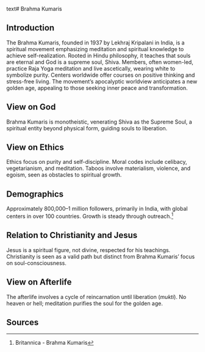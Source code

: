 text# Brahma Kumaris
## Introduction
The Brahma Kumaris, founded in 1937 by Lekhraj Kripalani in India, is a spiritual movement emphasizing meditation and spiritual knowledge to achieve self-realization. Rooted in Hindu philosophy, it teaches that souls are eternal and God is a supreme soul, Shiva. Members, often women-led, practice Raja Yoga meditation and live ascetically, wearing white to symbolize purity. Centers worldwide offer courses on positive thinking and stress-free living. The movement’s apocalyptic worldview anticipates a new golden age, appealing to those seeking inner peace and transformation.
## View on God
Brahma Kumaris is monotheistic, venerating Shiva as the Supreme Soul, a spiritual entity beyond physical form, guiding souls to liberation.
## View on Ethics
Ethics focus on purity and self-discipline. Moral codes include celibacy, vegetarianism, and meditation. Taboos involve materialism, violence, and egoism, seen as obstacles to spiritual growth.
## Demographics
Approximately 800,000–1 million followers, primarily in India, with global centers in over 100 countries. Growth is steady through outreach.[^1]
## Relation to Christianity and Jesus
Jesus is a spiritual figure, not divine, respected for his teachings. Christianity is seen as a valid path but distinct from Brahma Kumaris’ focus on soul-consciousness.
## View on Afterlife
The afterlife involves a cycle of reincarnation until liberation (*mukti*). No heaven or hell; meditation purifies the soul for the golden age.
## Sources
[^1]: Britannica - Brahma Kumaris[](https://www.britannica.com/topic/Brahma-Kumaris)
[^2]: JSTOR - Brahma Kumaris Ethics[](https://www.jstor.org/stable/3260961)
[^3]: World Religion Database - Brahma Kumaris[](https://www.worldreligiondatabase.org)
[^4]: Wikipedia - Brahma Kumaris and Christianity[](https://en.wikipedia.org/wiki/Brahma_Kumaris#Christianity)
[^5]: Wikipedia - Brahma Kumaris Afterlife[](https://en.wikipedia.org/wiki/Brahma_Kumaris#Afterlife)

